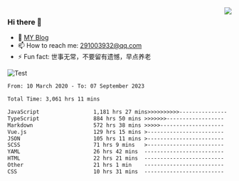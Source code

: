 <img align='right' src='https://github-readme-stats.vercel.app/api?username=niaogege&show_icons=true&theme=radical'/>

### Hi there 👋

- 🌱 [MY Blog](https://bythewayer.com/)
- 📫 How to reach me: 291003932@qq.com
- ⚡ Fun fact:  世事无常，不要留有遗憾，早点养老

![Test](https://github-readme-stats.vercel.app/api/top-langs/?username=niaogege&layout=compact)

<!--START_SECTION:waka-->

```txt
From: 10 March 2020 - To: 07 September 2023

Total Time: 3,061 hrs 11 mins

JavaScript                 1,181 hrs 27 mins>>>>>>>>>>---------------   38.59 %
TypeScript                 884 hrs 50 mins >>>>>>>------------------   28.91 %
Markdown                   572 hrs 38 mins >>>>>--------------------   18.71 %
Vue.js                     129 hrs 15 mins >------------------------   04.22 %
JSON                       105 hrs 11 mins >------------------------   03.44 %
SCSS                       71 hrs 9 mins   >------------------------   02.32 %
YAML                       26 hrs 42 mins  -------------------------   00.87 %
HTML                       22 hrs 21 mins  -------------------------   00.73 %
Other                      21 hrs 1 min    -------------------------   00.69 %
CSS                        10 hrs 31 mins  -------------------------   00.34 %
```

<!--END_SECTION:waka-->
